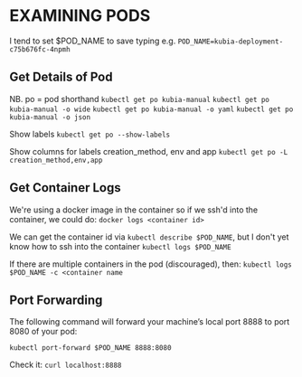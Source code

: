 # EXAMINING PODS
I tend to set $POD_NAME to save typing e.g. 
`POD_NAME=kubia-deployment-c75b676fc-4npmh`

## Get Details of Pod
NB.  po = pod shorthand
`kubectl get po kubia-manual`
`kubectl get po kubia-manual -o wide`
`kubectl get po kubia-manual -o yaml`
`kubectl get po kubia-manual -o json`

Show labels
`kubectl get po --show-labels`

Show columns for labels creation_method, env and app
`kubectl get po -L creation_method,env,app`

## Get Container Logs
We're using a docker image in the container so if we ssh'd into the container, we could do:
`docker logs <container id>`   

We can get the container id via `kubectl describe $POD_NAME`, but I don't yet know how to ssh into the container
`kubectl logs $POD_NAME` 

If there are multiple containers in the pod (discouraged), then:
`kubectl logs $POD_NAME -c <container name`

## Port Forwarding
The following command will forward your machine’s local port 8888 to port 8080 of your pod:

`kubectl port-forward $POD_NAME 8888:8080`

Check it:
`curl localhost:8888`